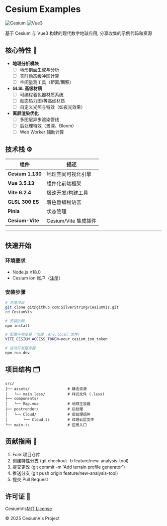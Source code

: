 # Cesium Examples

![Cesium](https://img.shields.io/badge/Cesium-3D%20地理可视化-blue) ![Vue3](https://img.shields.io/badge/Vue3-渐进式框架-green)

基于 Cesium 与 Vue3 构建的现代数字地球应用, 分享收集的示例代码和资源

## 核心特性 🚀

- **地理分析模块**
  - [ ] 地形剖面生成与分析
  - [ ] 实时动态缓冲区计算
  - [ ] 空间量测工具（距离/面积）
- **GLSL 高级材质**
  - [ ] 可编程着色器材质系统
  - [ ] 动态热力图/等高线材质
  - [ ] 自定义光照与特效（如夜光效果）
- **离屏渲染优化**
  - [ ] 多图层异步渲染管线
  - [ ] 后处理特效（景深、Bloom）
  - [ ] Web Worker 辅助计算

## 技术栈 ⚙️

| 组件             | 描述                 |
| ---------------- | -------------------- |
| **Cesium 1.130** | 地理空间可视化引擎   |
| **Vue 3.5.13**   | 组件化前端框架       |
| **Vite 6.2.4**   | 极速开发/构建工具    |
| **GLSL 300 ES**  | 着色器编程语言       |
| **Pinia**        | 状态管理             |
| **Cesium-Vite**  | Cesium/Vite 集成插件 |

---

## 快速开始

### 环境要求

- Node.js ≥18.0
- Cesium ion 账户（[注册](https://cesium.com/platform/cesium-ion/)）

### 安装步骤

```bash
# 克隆项目
git clone git@github.com:SilverStr1ng/CesiumVis.git
cd CesiumVis

# 安装依赖
npm install

# 配置环境变量 (创建 .env.local 文件)
VITE_CESIUM_ACCESS_TOKEN=your_cesium_ion_token

# 启动开发服务器
npm run dev
```

## 项目结构 🗂️

```text
src/
├── assets/                 # 静态资源
│   └── main.less/          # 样式文件 (.less)
├── components/
│   └── Map.vue             # 地球主容器
├── postrender/             # 后处理
│   └── Cloud/              # 后处理组件
│       └── Cloud.ts        # 纹理云层文件
└── main.ts                 # 应用入口
```

## 贡献指南 🤝

1. Fork 项目仓库
2. 创建特性分支 (git checkout -b feature/new-analysis-tool)
3. 提交更改 (git commit -m 'Add terrain profile generator')
4. 推送分支 (git push origin feature/new-analysis-tool)
5. 提交 Pull Request

## 许可证 📄

CesiumVis[MIT License](https://opensource.org/license/MIT)

© 2025 CesiumVis Project
